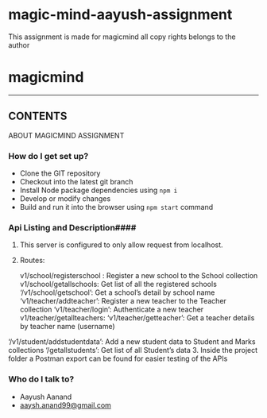# magic-mind-aayush-assignment
This assignment is made for magicmind all copy rights belongs to the author

**magicmind**
===============================================

- - -
CONTENTS
---------

 

ABOUT MAGICMIND ASSIGNMENT 

### How do I get set up? ###

 - Clone the GIT repository
 - Checkout into the latest git branch
 - Install Node package dependencies using  ``npm i``
 - Develop or modify changes
 - Build and run it into the browser using ``npm start`` command

### Api Listing and Description####


1. This server is configured to only allow request from localhost.
2. Routes:

	v1/school/registerschool : Register a new school to the School collection
	v1/school/getallschools: Get list of all the registered schools
	‘/v1/school/getschool’: Get a school’s detail by school name
	 ‘v1/teacher/addteacher’: Register a new teacher to the Teacher collection
	 ‘v1/teacher/login’: Authenticate a new teacher
	v1/teacher/getallteachers: 
	 ‘v1/teacher/getteacher’: Get a teacher details by teacher name (username)

 ‘/v1/student/addstudentdata’: Add a new student data to Student and Marks collections
 ‘/getallstudents’: Get list of all Student’s data
3. Inside the project folder a Postman export can be found for easier testing of the APIs


### Who do I talk to? ###

* Aayush Aanand
* aaysh.anand99@gmail.com
